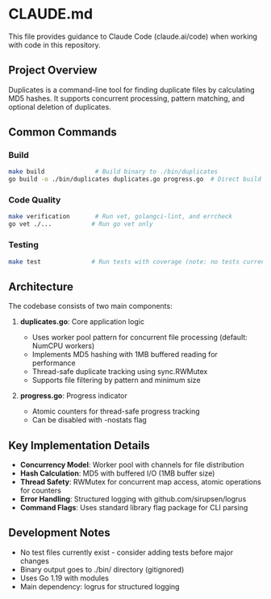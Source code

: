 # CLAUDE.md

This file provides guidance to Claude Code (claude.ai/code) when working with code in this repository.

## Project Overview

Duplicates is a command-line tool for finding duplicate files by calculating MD5 hashes. It supports concurrent processing, pattern matching, and optional deletion of duplicates.

## Common Commands

### Build
```bash
make build              # Build binary to ./bin/duplicates
go build -o ./bin/duplicates duplicates.go progress.go  # Direct build
```

### Code Quality
```bash
make verification       # Run vet, golangci-lint, and errcheck
go vet ./...           # Run go vet only
```

### Testing
```bash
make test              # Run tests with coverage (note: no tests currently exist)
```

## Architecture

The codebase consists of two main components:

1. **duplicates.go**: Core application logic
   - Uses worker pool pattern for concurrent file processing (default: NumCPU workers)
   - Implements MD5 hashing with 1MB buffered reading for performance
   - Thread-safe duplicate tracking using sync.RWMutex
   - Supports file filtering by pattern and minimum size

2. **progress.go**: Progress indicator
   - Atomic counters for thread-safe progress tracking
   - Can be disabled with -nostats flag

## Key Implementation Details

- **Concurrency Model**: Worker pool with channels for file distribution
- **Hash Calculation**: MD5 with buffered I/O (1MB buffer size)
- **Thread Safety**: RWMutex for concurrent map access, atomic operations for counters
- **Error Handling**: Structured logging with github.com/sirupsen/logrus
- **Command Flags**: Uses standard library flag package for CLI parsing

## Development Notes

- No test files currently exist - consider adding tests before major changes
- Binary output goes to ./bin/ directory (gitignored)
- Uses Go 1.19 with modules
- Main dependency: logrus for structured logging
